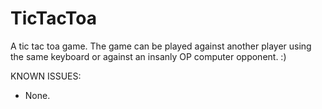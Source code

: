 # TicTacToa
A tic tac toa game.
The game can be played against another player using the same keyboard or against an insanly OP computer opponent. :)

KNOWN ISSUES:
- None.
